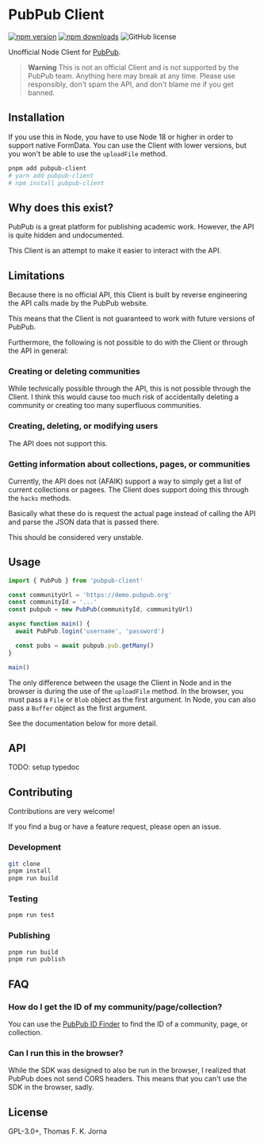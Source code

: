 # PubPub Client

[![npm version](https://img.shields.io/npm/v/pubpub-client.svg)](https://www.npmjs.com/package/pubpub-client)
[![npm downloads](https://img.shields.io/npm/dm/pubpub-client.svg)](https://www.npmjs.com/package/pubpub-client)
![GitHub license](https://img.shields.io/github/license/tefkah/pubpub-client)

Unofficial Node Client for [PubPub](https://pubpub.org/).

> **Warning**
> This is not an official Client and is not supported by the PubPub team.
> Anything here may break at any time.
> Please use responsibly, don't spam the API, and don't blame me if you get banned.

## Installation

If you use this in Node, you have to use Node 18 or higher in order to support native FormData.
You can use the Client with lower versions, but you won't be able to use the `uploadFile` method.

```bash
pnpm add pubpub-client
# yarn add pubpub-client
# npm install pubpub-client
```

## Why does this exist?

PubPub is a great platform for publishing academic work.
However, the API is quite hidden and undocumented.

This Client is an attempt to make it easier to interact with the API.

## Limitations

Because there is no official API, this Client is built by reverse engineering the API calls made by the PubPub website.

This means that the Client is not guaranteed to work with future versions of PubPub.

Furthermore, the following is not possible to do with the Client or through the API in general:

### Creating or deleting communities

While technically possible through the API, this is not possible through the Client.
I think this would cause too much risk of accidentally deleting a community or creating too many superfluous communities.

### Creating, deleting, or modifying users

The API does not support this.

### Getting information about collections, pages, or communities

Currently, the API does not (AFAIK) support a way to simply get a list of current collections or pagees.
The Client does support doing this through the `hacks` methods.

Basically what these do is request the actual page instead of calling the API and parse the JSON data that is passed there.

This should be considered very unstable.

## Usage

```js
import { PubPub } from 'pubpub-client'

const communityUrl = 'https://demo.pubpub.org'
const communityId = '...'
const pubpub = new PubPub(communityId, communityUrl)

async function main() {
  await PubPub.login('username', 'password')

  const pubs = await pubpub.pub.getMany()
}

main()
```

The only difference between the usage the Client in Node and in the browser is during the use of the `uploadFile` method.
In the browser, you must pass a `File` or `Blob` object as the first argument.
In Node, you can also pass a `Buffer` object as the first argument.

See the documentation below for more detail.

## API

TODO: setup typedoc

## Contributing

Contributions are very welcome!

If you find a bug or have a feature request, please open an issue.

### Development

```bash
git clone
pnpm install
pnpm run build
```

### Testing

```bash
pnpm run test
```

### Publishing

```bash
pnpm run build
pnpm run publish
```

## FAQ

### How do I get the ID of my community/page/collection?

You can use the [PubPub ID Finder](https://pubpub.tefkah.com/) to find the ID of a community, page, or collection.

### Can I run this in the browser?

While the SDK was designed to also be run in the browser, I realized that PubPub does not send CORS headers. This means that you can't use the SDK in the browser, sadly.

## License

GPL-3.0+, Thomas F. K. Jorna
